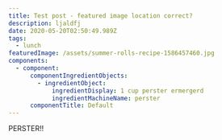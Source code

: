 ```yaml
---
title: Test post - featured image location correct?
description: ljaldfj
date: 2020-05-20T02:50:49.989Z
tags:
  - lunch
featuredImage: /assets/summer-rolls-recipe-1586457460.jpg
components:
  - component:
      componentIngredientObjects:
        - ingredientObject:
            ingredientDisplay: 1 cup perster ermergerd
            ingredientMachineName: perster
      componentTitle: Default
---
```

PERSTER!!

